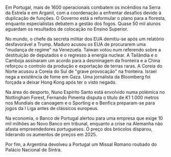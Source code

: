Em Portugal, mais de 1600 operacionais combatem os incêndios na Serra da Estrela e em Arganil, com a coordenação a enfrentar desafios devido à duplicação de funções. O Governo está a reformular o plano para a floresta, enquanto especialistas debatem a gestão dos fogos. Quase 50 mil alunos aguardam os resultados de colocação no Ensino Superior.

No mundo, o chefe da secreta militar dos EUA demitiu-se após um relatório desfavorável a Trump. Maduro acusou os EUA de procurarem uma "mudança de regime" na Venezuela. Taiwan votou num referendo sobre a destituição de deputados e o regresso à energia nuclear. A Tailândia e o Camboja assinaram um acordo para a desminagem da fronteira e a China reforçou o controlo da produção e exportação de terras raras. A Coreia do Norte acusou a Coreia do Sul de "grave provocação" na fronteira. Israel nega a existência de fome em Gaza. Uma jornalista da Bloomberg foi forçada a deixar Hong Kong após ter o visto negado.

Na área do desporto, Nuno Espírito Santo está envolvido numa polémica no Nottingham Forest, Fernando Pimenta disputa o título de K1 1.000 metros nos Mundiais de canoagem e o Sporting e o Benfica preparam-se para jogos da I Liga antes de clássicos europeus.

Na economia, o Banco de Portugal alertou para uma empresa que exige 10 mil milhões ao Novo Banco em tribunal, enquanto a crise na Alemanha não afasta empreendedores portugueses. O preço dos brócolos disparou, liderando os aumentos de preços em 2025.

Por fim, a Argentina devolveu a Portugal um Missal Romano roubado do Palácio Nacional de Sintra.